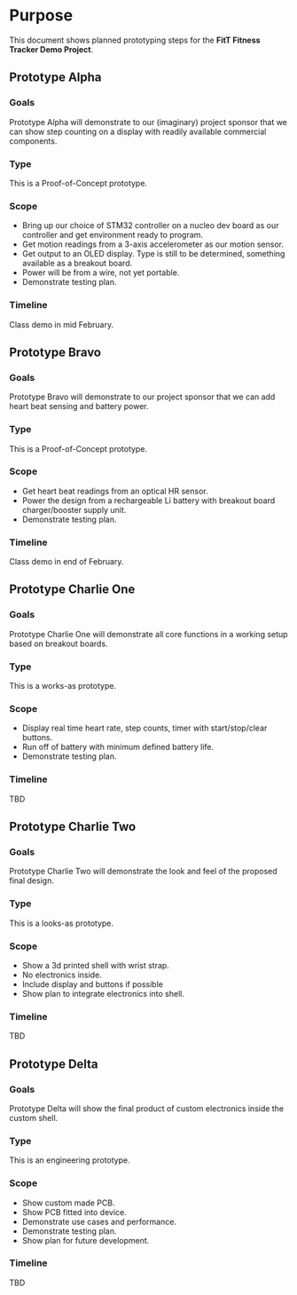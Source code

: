 # Purpose

This document shows planned prototyping steps for the **FitT Fitness Tracker Demo Project**.

## Prototype Alpha

### Goals

Prototype Alpha will demonstrate to our (imaginary) project sponsor that we can show step counting on a display with readily available commercial components.

### Type

This is a Proof-of-Concept prototype.

### Scope

- Bring up our choice of STM32 controller on a nucleo dev board as our controller and get environment ready to program.
- Get motion readings from a 3-axis accelerometer as our motion sensor.
- Get output to an OLED display. Type is still to be determined, something available as a breakout board.
- Power will be from a wire, not yet portable.
- Demonstrate testing plan.

### Timeline

Class demo in mid February.

## Prototype Bravo

### Goals

Prototype Bravo will demonstrate to our project sponsor that we can add heart beat sensing and battery power.

### Type

This is a Proof-of-Concept prototype.

### Scope

- Get heart beat readings from an optical HR sensor.
- Power the design from a rechargeable Li battery with breakout board charger/booster supply unit.
- Demonstrate testing plan.

### Timeline

Class demo in end of February.

## Prototype Charlie One

### Goals

Prototype Charlie One will demonstrate all core functions in a working setup based on breakout boards.

### Type

This is a works-as prototype.

### Scope

- Display real time heart rate, step counts, timer with start/stop/clear buttons.
- Run off of battery with minimum defined battery life.
- Demonstrate testing plan.

### Timeline

TBD

## Prototype Charlie Two

### Goals

Prototype Charlie Two will demonstrate the look and feel of the proposed final design.

### Type

This is a looks-as prototype.

### Scope

- Show a 3d printed shell with wrist strap.
- No electronics inside.
- Include display and buttons if possible
- Show plan to integrate electronics into shell.

### Timeline

TBD

## Prototype Delta

### Goals

Prototype Delta will show the final product of custom electronics inside the custom shell.

### Type

This is an engineering prototype.

### Scope

- Show custom made PCB.
- Show PCB fitted into device.
- Demonstrate use cases and performance.
- Demonstrate testing plan.
- Show plan for future development.

### Timeline

TBD

